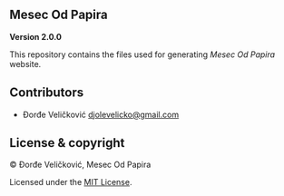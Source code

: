 ## Mesec Od Papira 

**Version 2.0.0**

This repository contains the files used for generating *Mesec Od Papira* website.

## Contributors

- Đorđe Veličković <djolevelicko@gmail.com>

## License & copyright

© Đorđe Veličković, Mesec Od Papira

Licensed under the [MIT License](LICENSE).